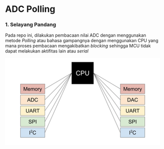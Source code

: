 # ADC Polling

### 1. Selayang Pandang
Pada repo ini, dilakukan pembacaan nilai ADC dengan menggunakan metode *Polling* atau bahasa gampangnya dengan menggunakan CPU yang mana proses pembacaan mengakibatkan *blocking* sehingga MCU tidak dapat melakukan aktifitas lain atau *serial*

<img src="./asset/EntireSystem.jpeg" width="500">